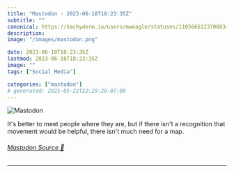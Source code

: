 ```yaml
---
title: "Mastodon - 2023-06-18T18:23:35Z"
subtitle: ""
canonical: https://hachyderm.io/users/mweagle/statuses/110566612370683480
description:
image: "/images/mastodon.png"

date: 2023-06-18T18:23:35Z
lastmod: 2023-06-18T18:23:35Z
image: ""
tags: ["Social Media"]

categories: ["mastodon"]
# generated: 2025-05-22T22:29:20-07:00
---
```

![Mastodon](/images/mastodon.png)

<p>It&#39;s better to meet people where they are, but if there isn&#39;t a recognition that movement would be helpful, there isn&#39;t much need for a map.</p>


###### [Mastodon Source 🐘](https://hachyderm.io/@mweagle/110566612370683480)

___

